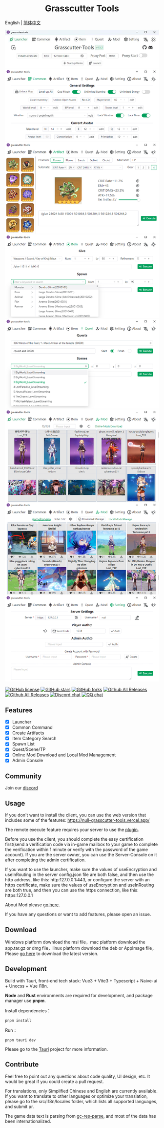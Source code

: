 <h1 align="center">Grasscutter Tools</h1>

English | [简体中文](README_zh-CN.md)

![](docs/screenshot/001_en.jpg)
![](docs/screenshot/002_en.png)
![](docs/screenshot/003_en.png)
![](docs/screenshot/004_en.png)
![](docs/screenshot/005_en.png)
![](docs/screenshot/006a_en.png)
![](docs/screenshot/006b_en.png)
![](docs/screenshot/007_en.png)

[![GitHub license](https://img.shields.io/github/license/jianxingxuejian/grasscutter-tools)](https://github.com/jianxingxuejian/grasscutter-tools/blob/main/LICENSE)
[![GitHub stars](https://img.shields.io/github/stars/jianxingxuejian/grasscutter-tools)](https://github.com/jianxingxuejian/grasscutter-tools/stargazers)
[![GitHub forks](https://img.shields.io/github/forks/jianxingxuejian/grasscutter-tools)](https://github.com/jianxingxuejian/grasscutter-tools/network/members)
[![Github All Releases](https://img.shields.io/github/downloads/jianxingxuejian/grasscutter-tools/total.svg)](https://github.com/jianxingxuejian/grasscutter-tools/releases)
[![Github All Releases](https://img.shields.io/github/v/release/jianxingxuejian/grasscutter-tools)](https://github.com/jianxingxuejian/grasscutter-tools/releases)
[![Discord chat](https://img.shields.io/discord/1043376560343883846.svg?logo=discord&style=flat-square)](https://discord.com/invite/qGyWhAUApU)
[![QQ chat](https://img.shields.io/badge/chat-qq群-blue)](https://qm.qq.com/cgi-bin/qm/qr?k=0VnTLjWPz76RSScycDyp2_X68w6b73gO&jump_from=webapi&authKey=AO4rT4mzAw8krhEVDIMECCwFX7wRmGJA9+ui7AK7aQRA3l5BCeS1h/3pXT2MCkzZ)

## Features

- [x] Launcher
- [x] Common Command
- [x] Create Artifacts
- [x] Item Category Search
- [x] Spawn List
- [x] Quest/Scene/TP
- [x] Online Mod Download and Local Mod Management
- [x] Admin Console

## Community

Join our [discord](https://discord.com/invite/qGyWhAUApU)

## Usage

If you don't want to install the client, you can use the web version that includes some of the features: https://null-grasscutter-tools.vercel.app/

The remote execute feature requires your server to use the [plugin](https://github.com/jianxingxuejian/grasscutter-plugin/releases/tag/v1.5.0).

Before you use the client, you should complete the easy certification first(send a verification code via in-game mailbox to your game to complete the verification within 1 minute or verify with the password of the game account). If you are the server owner, you can use the Server-Console on it after completing the admin certification.

If you want to use the launcher, make sure the values of useEncryption and useInRouting in the server config.json file are both false, and then use the http address, like this: http:127.0.0.1:443, or configure the server with an https certificate, make sure the values of useEncryption and useInRouting are both true, and then you can use the https connection, like this: https:127.0.0.1

About Mod please [go here](docs/mod.md).

If you have any questions or want to add features, please open an issue.

## Download

Windows platform download the msi file，mac platform download the app.tar.gz or dmg file，linux platform download the deb or AppImage file，Please [go here](https://github.com/jianxingxuejian/grasscutter-tools/releases) to download the latest version.

## Development

Build with Tauri, front-end tech stack: Vue3 + Vite3 + Typescript + Naive-ui + Unocss + Vue I18n.

**Node** and **Rust** environments are required for development, and package manager use **pnpm**.

Install dependencies：

```shell
pnpm install
```

Run：

```shell
pnpm tauri dev
```

Please go to the [Tauri](https://github.com/tauri-apps/tauri) project for more information.

## Contribute

Feel free to point out any questions about code quality, UI design, etc. It would be great if you could create a pull request.

For translations, only Simplified Chinese and English are currently available. If you want to translate to other languages or optimize your translation, please go to the src/i18n/locales folder, which lists all supported languages, and submit pr.

The game data text is parsing from [gc-res-parse](https://github.com/jianxingxuejian/gc-res-parse), and most of the data has been internationalized.
